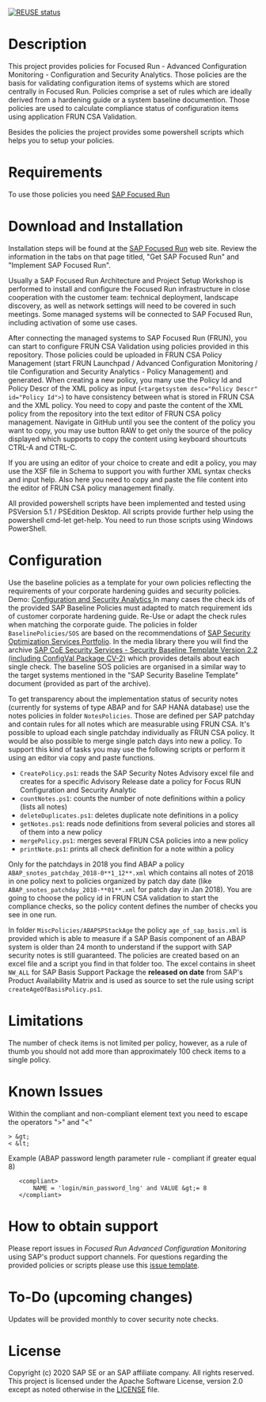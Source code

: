 [![REUSE status](https://api.reuse.software/badge/github.com/SAP-samples/frun-csa-policies-best-practices)](https://api.reuse.software/info/github.com/SAP-samples/frun-csa-policies-best-practices)

# Description
This project provides policies for Focused Run - Advanced Configuration Monitoring - Configuration and Security Analytics. Those policies are the basis for validating configuration items of systems which are stored centrally in Focused Run. Policies comprise a set of rules which are ideally derived from a  hardening guide or a system baseline documention. Those policies are used to calculate compliance status of configuration items using application FRUN CSA Validation.

Besides the policies the project provides some powershell scripts which helps you to setup your policies.

# Requirements
To use those policies you need [SAP Focused Run](https://support.sap.com/en/alm/focused-solutions/focused-run.html)
# Download and Installation
Installation steps will be found at the [SAP Focused Run](https://support.sap.com/en/alm/focused-solutions/focused-run.html) web site.
Review the information in the tabs on that page titled, "Get SAP Focused Run" and "Implement SAP Focused Run". 

Usually a SAP Focused Run Architecture and Project Setup Workshop is performed to install and configure the Focused Run infrastructure in close cooperation with the customer team: technical deployment, landscape discovery, as well as network settings will need to be covered in such meetings. Some managed systems will be connected to SAP Focused Run, including activation of some use cases.

After connecting the managed systems to SAP Focused Run (FRUN), you can start to configure FRUN CSA Validation using policies provided in this repository. Those policies could be uploaded in FRUN CSA Policy Management (start FRUN Launchpad / Advanced Configuration Monitoring / tile Configuration and Security Analytics - Policy Management) and generated. When creating a new policy, you many use the Policy Id and Policy Descr of the XML policy as input (`<targetsystem desc="Policy Descr" id="Policy Id">`) to have consistency between what is stored in FRUN CSA and the XML policy. You need to copy and paste the content of the XML policy from the repository into the text editor of FRUN CSA policy management. Navigate in GitHub until you see the content of the policy you want to copy, you may use button RAW to get only the source of the policy displayed which supports to copy the content using keyboard shourtcuts CTRL-A and CTRL-C.

If you are using an editor of your choice to create and edit a policy, you may use the XSF file in Schema to support you with further XML syntax checks and input help. Also here you need to copy and paste the file content into the editor of FRUN CSA policy management finally.
  
All provided powershell scripts have been implemented and tested using PSVersion 5.1 / PSEdition Desktop. All scripts provide further help using the powershell cmd-let get-help. You need to run those scripts using Windows PowerShell.

# Configuration
Use the baseline policies as a template for your own policies reflecting the requirements of your corporate hardening guides and security policies. Demo: [Configuration and Security Analytics ](https://sapvideoa35699dc5.hana.ondemand.com/?entry_id=1_ce0ht4id)
In many cases the check ids of the provided SAP Baseline Policies must adapted to match requirement ids of customer corporate hardening guide. Re-Use or adapt the check rules when matching the corporate guide. The policies in folder `BaselinePolicies/SOS` are based on the recommendations of [SAP Security Optimization Services Portfolio](https://support.sap.com/sos). In the media library there you will find the archive [SAP CoE Security Services - Security Baseline Template Version 2.2 (including ConfigVal Package CV-2)](https://support.sap.com/content/dam/support/en_us/library/ssp/offerings-and-programs/support-services/sap-security-optimization-services-portfolio/Security_Baseline_Template_V2.zip) which provides details about each single check. The baseline SOS policies are organised in a similar way to the target systems mentioned in the "SAP Security Baseline Template" document (provided as part of the archive).

To get transparency about the implementation status of security notes (currently for systems of type ABAP and for SAP HANA database) use the notes policies in folder `NotesPolicies`. Those are defined per SAP patchday and contain rules for all notes which are measurable using FRUN CSA. It's possible to upload each single patchday individually as FRUN CSA policy. It would be also possible to merge single patch days into new a policy. To support this kind of tasks you may use the following scripts or perform it using an editor via copy and paste functions.
* `CreatePolicy.ps1`: reads the SAP Security Notes Advisory excel file and creates for a specific Advisory Release date a policy for Focus RUN Configuration and Security Analytic
* `countNotes.ps1`: counts the number of note definitions within a policy (lists all notes)
* `deleteDuplicates.ps1`: deletes duplicate note definitions in a policy
* `getNotes.ps1`: reads node definitions from several policies and stores all of them into a new policy
* `mergePolicy.ps1`: merges several FRUN CSA policies into a new policy
* `printNote.ps1`: prints all check definition for a note within a policy

Only for the patchdays in 2018 you find ABAP a policy `ABAP_snotes_patchday_2018-0**1_12**.xml` which contains all notes of 2018 in one policy next to policies organized by patch day date (like `ABAP_snotes_patchday_2018-**01**.xml` for patch day in Jan 2018). You are going to choose the policy id in FRUN CSA validation to start the compliance checks, so the policy content defines the number of checks you see in one run.  

In folder `MiscPolicies/ABAPSPStackAge` the policy `age_of_sap_basis.xml` is provided which is able to measure if a SAP Basis component of an ABAP system is older than 24 month to understand if the support with SAP security notes is still guaranteed. The policies are created based on an excel file and a script you find in that folder too. The excel contains in sheet `NW_ALL` for SAP Basis Support Package the **released on date** from SAP's Product Availability Matrix and is used as source to set the rule using script `createAgeOfBasisPolicy.ps1`.

# Limitations
The number of check items is not limited per policy, however, as a rule of thumb you should not add more than approximately 100 check items to a single policy.
# Known Issues
Within the compliant and non-compliant element text you need to escape the operators ">" and "<" 
```
> &gt;
< &lt;
```
Example (ABAP password length parameter rule - compliant if greater equal 8)
```
   <compliant>
       NAME = 'login/min_password_lng' and VALUE &gt;= 8
   </compliant>
```
# How to obtain support
Please report issues in _Focused Run Advanced Configuration Monitoring_ using SAP's product support channels.
For questions regarding the provided policies or scripts please use this [issue template](https://github.com/SAP/frun-csa-policies-best-practices/issues).

# To-Do (upcoming changes)
Updates will be provided monthly to cover security note checks.

# License
Copyright (c) 2020 SAP SE or an SAP affiliate company. All rights reserved. This project is licensed under the Apache Software License, version 2.0 except as noted otherwise in the [LICENSE](LICENSES/Apache-2.0.txt) file.

